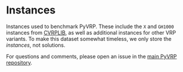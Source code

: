 # Instances

Instances used to benchmark PyVRP. 
These include the `X` and `GH1000` instances from [CVRPLIB](http://vrp.atd-lab.inf.puc-rio.br/index.php/en/), as well as additional instances for other VRP variants.
To make this dataset somewhat timeless, we only store the *instances*, not solutions.

For questions and comments, please open an issue in the [main PyVRP repository](https://github.com/PyVRP/PyVRP).
